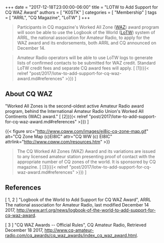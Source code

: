+++
date = "2017-12-18T23:00:00-06:00"
title = "LOTW to Add Support for CQ WAZ Award"
authors = [ "K0STK" ]
categories = [ "Membership" ]
tags = [ "ARRL", "CQ Magazine", "LoTW" ]
+++
>Participants in CQ magazine's Worked All Zone
([WAZ](http://www.cq-amateur-radio.com/cq_awards/cq_waz_awards/index_cq_waz_award.html))
award program will
soon be able to use the Logbook of the World
([LoTW](http://www.arrl.org/logbook-of-the-world))
system of ARRL, the
national association for Amateur Radio, to apply for the WAZ award and its
endorsements, both ARRL and CQ announced on December 14.

>Amateur Radio operators will be able to use LoTW logs to generate lists of
confirmed contacts to be submitted for WAZ credit. Standard LoTW credit fees
and separate CQ award fees will apply.
<span style="font-style:normal;">[ [1]({{< relref "post/2017/lotw-to-add-support-for-cq-waz-award.md#references" >}}) ]</span>
<!--more-->

## About CQ WAZ

"Worked All Zones is the second-oldest active Amateur Radio award program, behind the International Amateur Radio Union's Worked All Continents (WAC) award." [ [2]({{< relref "post/2017/lotw-to-add-support-for-cq-waz-award.md#references" >}}) ]

{{< figure src="http://www.cqww.com/images/ei8ic-cq-zone-map.gif" alt="CQ Zone Map (c)EI8IC" attr="CQ WW (c) EI8IC" attrlink="http://www.cqww.com/resources.htm" >}}

>The CQ Worked All Zones (WAZ) Award and its variations are issued to any licensed amateur station presenting proof of contact with the appropriate number of CQ zones of the world. It is sponsored by CQ magazine. 
<span style="font-style:normal;">[ [3]({{< relref "post/2017/lotw-to-add-support-for-cq-waz-award.md#references" >}}) ]</span>

## References

[ 1, 2 ] "Logbook of the World to Add Support for CQ WAZ Award",
ARRL The national association for Amateur Radio,
last modified December 14 2017,
http://www.arrl.org/news/logbook-of-the-world-to-add-support-for-cq-waz-award.

[ 3 ] "CQ WAZ Awards -- Official Rules",
CQ Amateur Radio, Retrieved December 18 2017,
http://www.cq-amateur-radio.com/cq_awards/cq_waz_awards/index_cq_waz_award.html.

